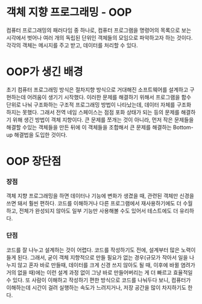 # 객체 지향 프로그래밍 - OOP
컴퓨터 프로그래밍의 패러다임 중 하나로, 컴퓨터 프로그램을 명령어의 목록으로 보는 시각에서 벗어나 여러 개의 독립된 단위인 객체들의 모임으로 파악하고자 하는 것이다.
각각의 객체는 메시지를 주고 받고, 데이터를 처리할 수 있다.

# OOP가 생긴 배경
초기 컴퓨터 프로그래밍 방식은 절차지향 방식으로 거대해진 소프트웨어를 설계하고 구현하는데 어려움이 생기기 시작했다.
이러한 문제를 해결하기 위해서 프로그램을 함수 단위로 나눠 구조화하는 구조적 프로그래밍 방법이 나타났는데, 데이터 자체를 구조화 하지는 못했다.
그래서 전역 네임 스페이스는 점점 포화 상태가 되는 등의 문제를 해결하기 위해 생긴 방법이 객체 지향이다.
큰 문제를 쪼개는 것이 아니라, 먼저 작은 문제들을 해결할 수있는 객체들을 만든 뒤에 이 객체들을 조합해서 큰 문제를 해결하는 Bottom-up 해결법을 도입한 것이다.

# OOP 장단점
### 장점
객체 지향 프로그래밍을 하면 데이터나 기능에 변화가 생겼을 때, 관련된 객체만 신경을 쓰면 돼서 훨씬 편하다.
코드를 이해하거나 다른 프로그램에서 재사용하기에도 더 수월하고, 전체가 완성되지 않아도 일부 기능만 사용해볼 수도 있어서 테스트에도 더 유리하다.

### 단점
코드를 잘 나누고 설계하는 것이 어렵다. 코드를 작성하기도 전에, 설계부터 많은 노력이 들게 된다.
그래서, 굳이 객체 지향적으로 만들 필요가 없는 경우(규모가 작아서 일을 나누지 않고 혼자 바로 만들때, 데이터를 크게 신경 쓰지 않아도 될 때, 이후에 바뀔 염려가 거의 없을 때)에는 이런 설계 과정 없이 그냥 바로 만들어버리는 게 더 빠르고 효율적일 수 있다.
또 사람이 이해하고 작성하기 편한 방식으로 코드를 나눠두다 보니, 컴퓨터가 이해하는데 시간이 걸려 실행하는 속도가 느려지거나, 저장 공간을 많이 차지하기도 한다.
